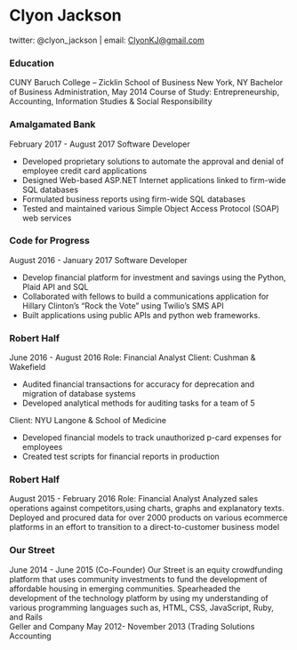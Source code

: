 # Clyon Jackson
twitter: @clyon_jackson | email: ClyonKJ@gmail.com

### Education 
CUNY Baruch College – Zicklin School   of   Business New York, NY 
Bachelor of Business Administration, May 2014
Course of Study: Entrepreneurship, Accounting, Information Studies & Social Responsibility


### Amalgamated Bank							          
February 2017  -  August 2017
Software Developer

* Developed proprietary solutions to automate the approval and denial of employee credit card applications
* Designed Web-based ASP.NET Internet applications linked to firm-wide SQL databases
* Formulated business reports using  firm-wide SQL databases 
* Tested and maintained various Simple Object Access Protocol (SOAP) web services 

### Code for Progress							          
August 2016 - January 2017
Software Developer

* Develop financial platform for investment and savings using the Python, Plaid API and SQL
* Collaborated with fellows to build a  communications application for Hillary Clinton’s “Rock the Vote” using Twilio’s SMS API
* Built applications using public APIs and python web frameworks.

### Robert Half					               
June 2016 - August 2016
Role: Financial Analyst
Client: Cushman & Wakefield

* Audited financial transactions for accuracy for deprecation and migration of database systems
* Developed analytical methods for auditing tasks for a team of 5

Client: NYU Langone & School of Medicine
* Developed financial models to track unauthorized p-card expenses for employees
* Created test scripts for financial reports in production

### Robert Half					        
August 2015 - February 2016
Role: Financial Analyst
Analyzed sales operations against competitors,using charts, graphs and explanatory texts.
Deployed and procured data for over 2000 products on various ecommerce platforms in an effort to transition to a direct-to-customer business model

### Our Street		                                                          		  	     
June 2014 - June 2015
(Co-Founder)
Our Street is an equity crowdfunding platform that uses community investments to fund the development of affordable housing in emerging communities.
Spearheaded the development of the technology platform by using my understanding of various programming languages such as, HTML, CSS, JavaScript, Ruby, and Rails		
Geller and Company 						    	            May 2012- November 2013
(Trading Solutions Accounting

